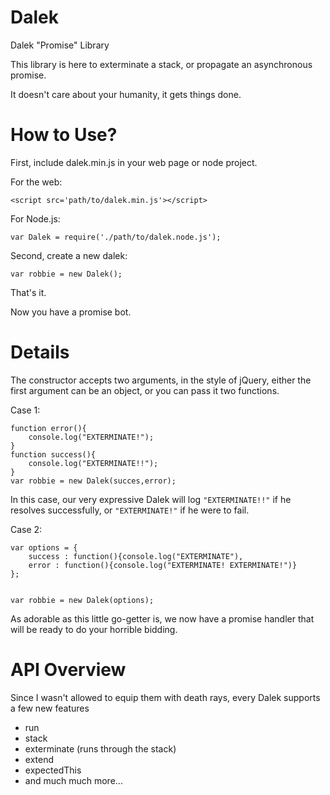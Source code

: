 Dalek
=====

Dalek "Promise" Library

This library is here to exterminate a stack, or propagate an asynchronous promise.

It doesn't care about your humanity, it gets things done.

How to Use?
===========

First, include dalek.min.js in your web page or node project.

For the web:

    <script src='path/to/dalek.min.js'></script>

For Node.js:

    var Dalek = require('./path/to/dalek.node.js');
    
Second, create a new dalek:

    var robbie = new Dalek();

That's it.

Now you have a promise bot. 

Details
=======
The constructor accepts two arguments, in the style of jQuery, either the first argument can be an object, or you can pass it two functions.

Case 1:

    function error(){
        console.log("EXTERMINATE!");
    }
    function success(){
        console.log("EXTERMINATE!!");
    }
    var robbie = new Dalek(succes,error);
    
In this case, our very expressive Dalek will log `"EXTERMINATE!!"` if he resolves successfully, or `"EXTERMINATE!"` if he were to fail.

Case 2:

    var options = {
        success : function(){console.log("EXTERMINATE"),
        error : function(){console.log("EXTERMINATE! EXTERMINATE!")}
    };


    var robbie = new Dalek(options);

As adorable as this little go-getter is, we now have a promise handler that will be ready to do your horrible bidding.

API Overview
============
Since I wasn't allowed to equip them with death rays, every Dalek supports a few new features

* run
* stack
* exterminate (runs through the stack)
* extend
* expectedThis
* and much much more...
